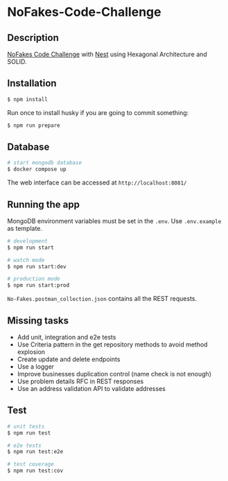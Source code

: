 # NoFakes-Code-Challenge

## Description

[NoFakes Code Challenge](https://nofakes.notion.site/NoFakes-Backend-Challenge-c64335c58e934680996e45072e9b6894) with [Nest](https://github.com/nestjs/nest) using Hexagonal Architecture and SOLID.

## Installation

```bash
$ npm install
```

Run once to install husky if you are going to commit something:

```bash
$ npm run prepare
```

## Database

```bash
# start mongodb database 
$ docker compose up
```

The web interface can be accessed at `http://localhost:8081/`

## Running the app

MongoDB environment variables must be set in the `.env`. Use `.env.example` as template.

```bash
# development
$ npm run start

# watch mode
$ npm run start:dev

# production mode
$ npm run start:prod
```

`No-Fakes.postman_collection.json` contains all the REST requests.

## Missing tasks

- Add unit, integration and e2e tests
- Use Criteria pattern in the get repository methods to avoid method explosion
- Create update and delete endpoints
- Use a logger
- Improve businesses duplication control (name check is not enough)
- Use problem details RFC in REST responses
- Use an address validation API to validate addresses

## Test

```bash
# unit tests
$ npm run test

# e2e tests
$ npm run test:e2e

# test coverage
$ npm run test:cov
```